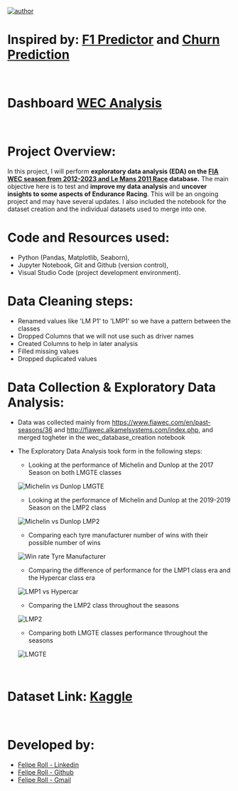 [![author](https://img.shields.io/badge/author-feliperoll-purple.svg)](https://www.linkedin.com/in/felipe-roll/)

# Inspired by: [F1 Predictor](https://github.com/JaideepGuntupalli/f1-predictor?tab=readme-ov-file) and [Churn Prediction](https://github.com/allmeidaapedro/Churn-Prediction-Credit-Card)
&nbsp;
# Dashboard [WEC Analysis](https://public.tableau.com/app/profile/felipe.roll/viz/WECAnalysis/Dashboard1?publish=yes)
&nbsp;
# Project Overview:
In this project, I will perform <b>exploratory data analysis (EDA) on the [FIA WEC season from 2012-2023 and Le Mans 2011 Race](https://www.kaggle.com/datasets/feliperoll/fia-wec-2012-2023-le-mans-2011) database.</b> The main objective here is to test and <b>improve my data analysis</b> and <b>uncover insights to some aspects of Endurance Racing</b>. This will be an ongoing project and may have several updates. I also included the notebook for the dataset creation and the individual datasets used to merge into one.
&nbsp;
# Code and Resources used:
* Python (Pandas, Matplotlib, Seaborn), 
* Jupyter Notebook, Git and Github (version control), 
* Visual Studio Code (project development environment).
&nbsp;
# Data Cleaning steps:
* Renamed values like 'LM P1' to 'LMP1' so we have a pattern between the classes
* Dropped Columns that we will not use such as driver names
* Created Columns to help in later analysis
* Filled missing values
* Dropped duplicated values
&nbsp;
# Data Collection & Exploratory Data Analysis:
* Data was collected mainly from https://www.fiawec.com/en/past-seasons/36 and http://fiawec.alkamelsystems.com/index.php, and merged togheter in the wec_database_creation notebook
* The Exploratory Data Analysis took form in the following steps:
   - Looking at the performance of Michelin and Dunlop at the 2017 Season on both LMGTE classes
   &nbsp;

   ![Michelin vs Dunlop LMGTE](images/dunlopVSmichelin.png "Michelin vs Dunlop LMGTE")
   &nbsp;

   - Looking at the performance of Michelin and Dunlop at the 2019-2019 Season on the LMP2 class
      &nbsp;
     
   ![Michelin vs Dunlop LMP2](images/wiinsTyreLMP2.png "Michelin vs Dunlop LMP2")
   &nbsp;

   - Comparing each tyre manufacturer number of wins with their possible number of wins
      &nbsp;
     
   ![Win rate Tyre Manufacturer](images/winrateTyre.png "Win rate Tyre Manufacturer")
   &nbsp;

   - Comparing the difference of performance for the LMP1 class era and the Hypercar class era
      &nbsp;
     
   ![LMP1 vs Hypercar](images/lmp1VShypercar.png "LMP1 vs Hypercar")
   &nbsp;

   - Comparing the LMP2 class throughout the seasons
      &nbsp;
     
   ![LMP2](images/lmp2.png "LMP2")
   &nbsp;

   - Comparing both LMGTE classes performance throughout the seasons
      &nbsp;
     
   ![LMGTE](images/proVSam.png "LMGTE")

&nbsp;
# Dataset Link: [Kaggle](https://www.kaggle.com/datasets/feliperoll/fia-wec-2012-2023-le-mans-2011)
&nbsp;
# Developed by: 
  * [Felipe Roll - Linkedin](https://www.linkedin.com/in/felipe-roll)
  * [Felipe Roll - Github](https://github.com/FelipeLRoll)
  * [Felipe Roll - Gmail](felipelroll@gmail.com)





    

  

  

